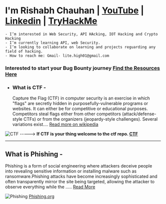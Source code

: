 # I'm Rishabh Chauhan | [YouTube](https://www.youtube.com/channel/UCTv6ugLHfUNh8VMpyKTP11w) | [Linkedin](https://www.linkedin.com/in/rishabh-chauhan-a84b51127/) | [TryHackMe](https://tryhackme.com/p/a.failure)
    - I’m interested in Web Security, API HAcking, IOT Hacking and Crypto Hacking
    - I’m currently learning API, web Security.
    - I’m looking to collaborate on learning and projects reguarding any field of hacking.
    - How to reach me: Gmail- lite.high01@gmail.com

 
### Interested to start your Bug Bounty journey [Find the Resources Here](https://github.com/a-fai1ur3/Resources-for-Beginner-Bug-Bounty-Hunters)

* ### What is CTF - 
    Capture the Flag (CTF) in computer security is an exercise in which "flags" are secretly hidden in purposefully-vulnerable programs or websites. It can either be for competitive or educational purposes. Competitors steal flags either from other competitors (attack/defense-style CTFs) or from the organizers (jeopardy-style challenges). Several variations exist.... [Read more on wikipedia](https://en.wikipedia.org/wiki/Capture_the_flag_(cybersecurity))

![CTF](https://external-content.duckduckgo.com/iu/?u=https%3A%2F%2Ftse2.explicit.bing.net%2Fth%3Fid%3DOIP.y3tAC6jBwbAZ3D7uY2-lGgHaE8%26pid%3DApi&f=1&ipt=9edf570a61eb5042cdc513669cb8f3f8cf31d1654730a33b7f9d21d055596891&ipo=images) -----> **If CTF is your thing welcome to the ctf repo. [CTF](https://github.com/a-fai1ur3/CTFs)**

--- 

## What is Phishing - 
Phishing is a form of social engineering where attackers deceive people into revealing sensitive information or installing malware such as ransomware.Phishing attacks have become increasingly sophisticated and often transparently mirror the site being targeted, allowing the attacker to observe everything while the .....  [Read More](https://github.com/a-fai1ur3/Case-Study-And-Attack-Techniques/blob/main/Phishing.md)

![Phishing](https://www.phishing.org/hs-fs/hubfs/Phishing/phishing-macboat.jpg?width=300&name=phishing-macboat.jpg)  [Phishing.org](https://www.phishing.org/what-is-phishing)








<!---
a-fai1ur3/a-fai1ur3 is a ✨ special ✨ repository because its `README.md` (this file) appears on your GitHub profile.
You can click the Preview link to take a look at your changes.
--->

